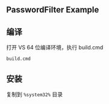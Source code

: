 ## PasswordFilter Example

## 编译

打开 VS 64 位编译环境，执行 build.cmd

```
build.cmd
```

## 安装

复制到 `%system32%` 目录

